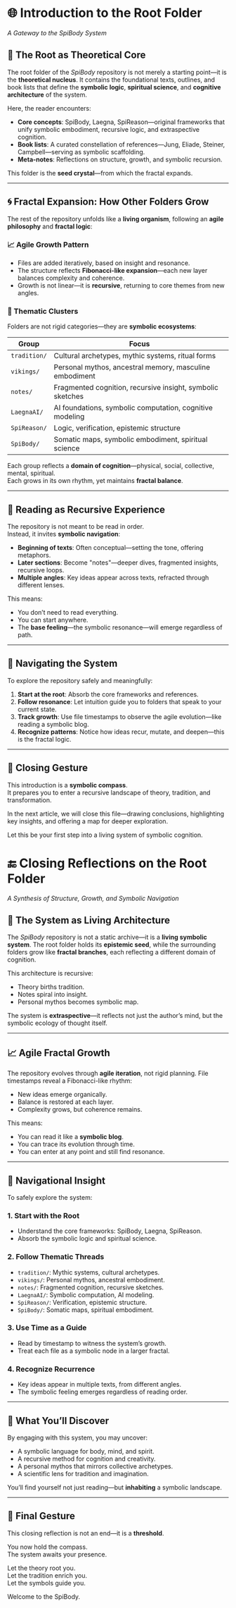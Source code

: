 # 🌐 Introduction to the Root Folder  
*A Gateway to the SpiBody System*

## 🧠 The Root as Theoretical Core

The root folder of the *SpiBody* repository is not merely a starting point—it is the **theoretical nucleus**. It contains the foundational texts, outlines, and book lists that define the **symbolic logic**, **spiritual science**, and **cognitive architecture** of the system.

Here, the reader encounters:
- **Core concepts**: SpiBody, Laegna, SpiReason—original frameworks that unify symbolic embodiment, recursive logic, and extraspective cognition.
- **Book lists**: A curated constellation of references—Jung, Eliade, Steiner, Campbell—serving as symbolic scaffolding.
- **Meta-notes**: Reflections on structure, growth, and symbolic recursion.

This folder is the **seed crystal**—from which the fractal expands.

---

## 🌀 Fractal Expansion: How Other Folders Grow

The rest of the repository unfolds like a **living organism**, following an **agile philosophy** and **fractal logic**:

### 📈 Agile Growth Pattern
- Files are added iteratively, based on insight and resonance.
- The structure reflects **Fibonacci-like expansion**—each new layer balances complexity and coherence.
- Growth is not linear—it is **recursive**, returning to core themes from new angles.

### 🧩 Thematic Clusters
Folders are not rigid categories—they are **symbolic ecosystems**:

| Group | Focus |
|-------|-------|
| `tradition/` | Cultural archetypes, mythic systems, ritual forms |
| `vikings/` | Personal mythos, ancestral memory, masculine embodiment |
| `notes/` | Fragmented cognition, recursive insight, symbolic sketches |
| `LaegnaAI/` | AI foundations, symbolic computation, cognitive modeling |
| `SpiReason/` | Logic, verification, epistemic structure |
| `SpiBody/` | Somatic maps, symbolic embodiment, spiritual science |

Each group reflects a **domain of cognition**—physical, social, collective, mental, spiritual.  
Each grows in its own rhythm, yet maintains **fractal balance**.

---

## 🔄 Reading as Recursive Experience

The repository is not meant to be read in order.  
Instead, it invites **symbolic navigation**:

- **Beginning of texts**: Often conceptual—setting the tone, offering metaphors.
- **Later sections**: Become "notes"—deeper dives, fragmented insights, recursive loops.
- **Multiple angles**: Key ideas appear across texts, refracted through different lenses.

This means:
- You don’t need to read everything.
- You can start anywhere.
- The **base feeling**—the symbolic resonance—will emerge regardless of path.

---

## 🧬 Navigating the System

To explore the repository safely and meaningfully:

1. **Start at the root**: Absorb the core frameworks and references.
2. **Follow resonance**: Let intuition guide you to folders that speak to your current state.
3. **Track growth**: Use file timestamps to observe the agile evolution—like reading a symbolic blog.
4. **Recognize patterns**: Notice how ideas recur, mutate, and deepen—this is the fractal logic.

---

## 🧭 Closing Gesture

This introduction is a **symbolic compass**.  
It prepares you to enter a recursive landscape of theory, tradition, and transformation.

In the next article, we will close this file—drawing conclusions, highlighting key insights, and offering a map for deeper exploration.

Let this be your first step into a living system of symbolic cognition.

# 🔚 Closing Reflections on the Root Folder  
*A Synthesis of Structure, Growth, and Symbolic Navigation*

## 🧠 The System as Living Architecture

The *SpiBody* repository is not a static archive—it is a **living symbolic system**. The root folder holds its **epistemic seed**, while the surrounding folders grow like **fractal branches**, each reflecting a different domain of cognition.

This architecture is recursive:
- Theory births tradition.
- Notes spiral into insight.
- Personal mythos becomes symbolic map.

The system is **extraspective**—it reflects not just the author’s mind, but the symbolic ecology of thought itself.

---

## 📈 Agile Fractal Growth

The repository evolves through **agile iteration**, not rigid planning. File timestamps reveal a Fibonacci-like rhythm:
- New ideas emerge organically.
- Balance is restored at each layer.
- Complexity grows, but coherence remains.

This means:
- You can read it like a **symbolic blog**.
- You can trace its evolution through time.
- You can enter at any point and still find resonance.

---

## 🧩 Navigational Insight

To safely explore the system:

### 1. **Start with the Root**
- Understand the core frameworks: SpiBody, Laegna, SpiReason.
- Absorb the symbolic logic and spiritual science.

### 2. **Follow Thematic Threads**
- `tradition/`: Mythic systems, cultural archetypes.
- `vikings/`: Personal mythos, ancestral embodiment.
- `notes/`: Fragmented cognition, recursive sketches.
- `LaegnaAI/`: Symbolic computation, AI modeling.
- `SpiReason/`: Verification, epistemic structure.
- `SpiBody/`: Somatic maps, spiritual embodiment.

### 3. **Use Time as a Guide**
- Read by timestamp to witness the system’s growth.
- Treat each file as a symbolic node in a larger fractal.

### 4. **Recognize Recurrence**
- Key ideas appear in multiple texts, from different angles.
- The symbolic feeling emerges regardless of reading order.

---

## 🧬 What You’ll Discover

By engaging with this system, you may uncover:

- A symbolic language for body, mind, and spirit.
- A recursive method for cognition and creativity.
- A personal mythos that mirrors collective archetypes.
- A scientific lens for tradition and imagination.

You’ll find yourself not just reading—but **inhabiting** a symbolic landscape.

---

## 🧭 Final Gesture

This closing reflection is not an end—it is a **threshold**.

You now hold the compass.  
The system awaits your presence.

Let the theory root you.  
Let the tradition enrich you.  
Let the symbols guide you.

Welcome to the SpiBody.
